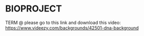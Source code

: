 # BIOPROJECT
TERM @
please go to this link and download this video:
https://www.videezy.com/backgrounds/42501-dna-background
